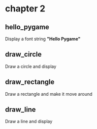 # chapter 2

## hello_pygame

Display a font string **"Hello Pygame"**

## draw_circle

Draw a circle and display

## draw_rectangle

Draw a rectangle and make it move around

## draw_line

Draw a line and display